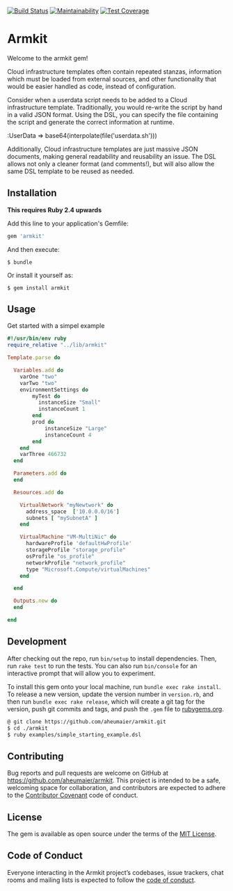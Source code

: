 [![Build Status](https://travis-ci.org/aheumaier/armkit.svg?branch=development)](https://travis-ci.org/aheumaier/armkit)
[![Maintainability](https://api.codeclimate.com/v1/badges/dbd2e0cd6179173de415/maintainability)](https://codeclimate.com/github/aheumaier/armkit/maintainability)
[![Test Coverage](https://api.codeclimate.com/v1/badges/dbd2e0cd6179173de415/test_coverage)](https://codeclimate.com/github/aheumaier/armkit/test_coverage)

# Armkit

Welcome to the armkit gem!

Cloud infrastructure templates often contain repeated stanzas, information which must be loaded from external sources, and other functionality that would be easier handled as code, instead of configuration.

Consider when a userdata script needs to be added to a Cloud infrastructure template. Traditionally, you would re-write the script by hand in a valid JSON format. Using the DSL, you can specify the file containing the script and generate the correct information at runtime.

:UserData => base64(interpolate(file('userdata.sh')))

Additionally, Cloud infrastructure templates are just massive JSON documents, making general readability and reusability an issue. The DSL allows not only a cleaner format (and comments!), but will also allow the same DSL template to be reused as needed.

## Installation

**This requires Ruby 2.4 upwards**

Add this line to your application's Gemfile:

```ruby
gem 'armkit'
```

And then execute:

    $ bundle

Or install it yourself as:

    $ gem install armkit

## Usage

Get started with a simpel example

```ruby
#!/usr/bin/env ruby
require_relative "../lib/armkit"

Template.parse do

  Variables.add do
    varOne "two"
    varTwo "two"
    environmentSettings do
        myTest do
          instanceSize "Small"
          instanceCount 1
        end
        prod do
            instanceSize "Large"
            instanceCount 4
        end
    end
    varThree 466732
  end

  Parameters.add do
  end

  Resources.add do

    VirtualNetwork "myNewtwork" do
      address_space  ['10.0.0.0/16']
      subnets [ "mySubnetA" ]
    end

    VirtualMachine "VM-MultiNic" do
      hardwareProfile 'defaultHwProfile'
      storageProfile "storage_profile"
      osProfile "os_profile"
      networkProfile "network_profile"
      type "Microsoft.Compute/virtualMachines"
    end

  end

  Outputs.new do
  end

end
```



## Development

After checking out the repo, run `bin/setup` to install dependencies. Then, run `rake test` to run the tests. You can also run `bin/console` for an interactive prompt that will allow you to experiment.

To install this gem onto your local machine, run `bundle exec rake install`. To release a new version, update the version number in `version.rb`, and then run `bundle exec rake release`, which will create a git tag for the version, push git commits and tags, and push the `.gem` file to [rubygems.org](https://rubygems.org).

```bash
@ git clone https://github.com/aheumaier/armkit.git
$ cd ./armkit
$ ruby examples/simple_starting_example.dsl
```

## Contributing

Bug reports and pull requests are welcome on GitHub at https://github.com/aheumaier/armkit. This project is intended to be a safe, welcoming space for collaboration, and contributors are expected to adhere to the [Contributor Covenant](http://contributor-covenant.org) code of conduct.

## License

The gem is available as open source under the terms of the [MIT License](https://opensource.org/licenses/MIT).

## Code of Conduct

Everyone interacting in the Armkit project’s codebases, issue trackers, chat rooms and mailing lists is expected to follow the [code of conduct](https://github.com/[USERNAME]/armkit/blob/master/CODE_OF_CONDUCT.md).
